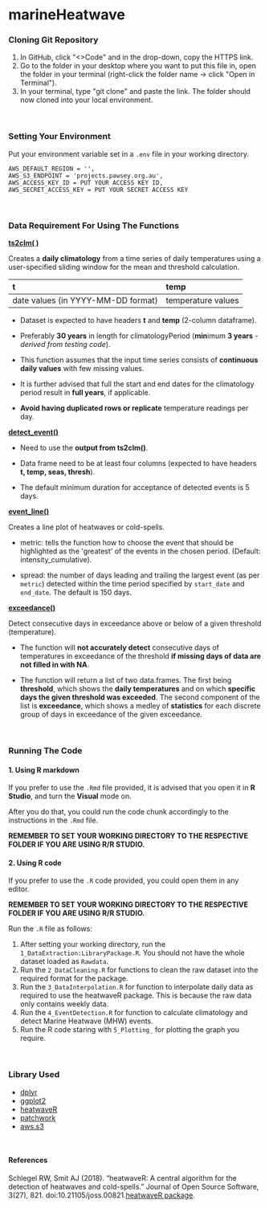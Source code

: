 # marineHeatwave


### Cloning Git Repository
1. In GitHub, click "<>Code" and in the drop-down, copy the HTTPS link.
2. Go to the folder in your desktop where you want to put this file in, open the folder in your terminal (right-click the folder name -> click "Open in Terminal").
3. In your terminal, type "git clone" and paste the link. The folder should now cloned into your local environment.

</br>

### Setting Your Environment
Put your environment variable set in a `.env` file in your working directory.
```
AWS_DEFAULT_REGION = '', 
AWS_S3_ENDPOINT = 'projects.pawsey.org.au', 
AWS_ACCESS_KEY_ID = PUT YOUR ACCESS KEY ID, 
AWS_SECRET_ACCESS_KEY = PUT YOUR SECRET ACCESS KEY
```

</br>

### Data Requirement For Using The Functions
[**ts2clm( )**](https://robwschlegel.github.io/heatwaveR/reference/ts2clm.html)

Creates a **daily climatology** from a time series of daily temperatures using a user-specified sliding window for the mean and threshold calculation.

| t                                  | temp               |
|:-----------------------------------|:-------------------|
| date values (in YYYY-MM-DD format) | temperature values |

-   Dataset is expected to have headers **t** and **temp** (2-column dataframe).

-   Preferably **30 years** in length for climatologyPeriod (**min**imum **3 years** *- derived from testing code*).

-   This function assumes that the input time series consists of **continuous daily values** with few missing values.

-   It is further advised that full the start and end dates for the climatology period result in **full years**, if applicable.

-   **Avoid having duplicated rows or replicate** temperature readings per day.

[**detect_event()**](https://robwschlegel.github.io/heatwaveR/reference/detect_event.html)

-   Need to use the **output from ts2clm()**.

-   Data frame need to be at least four columns (expected to have headers **t, temp, seas, thresh**).

-   The default minimum duration for acceptance of detected events is 5 days.

[**event_line()**](https://robwschlegel.github.io/heatwaveR/reference/event_line.html)

Creates a line plot of heatwaves or cold-spells.

-   metric: tells the function how to choose the event that should be highlighted as the 'greatest' of the events in the chosen period. (Default: intensity_cumulative).

-   spread: the number of days leading and trailing the largest event (as per `metric`) detected within the time period specified by `start_date` and `end_date`. The default is 150 days.

[**exceedance()**](https://robwschlegel.github.io/heatwaveR/reference/exceedance.html)

Detect consecutive days in exceedance above or below of a given threshold (temperature).

-   The function will **not accurately detect** consecutive days of temperatures in exceedance of the threshold **if missing days of data are not filled in with NA**.

-   The function will return a list of two data.frames. The first being **threshold**, which shows the **daily temperatures** and on which **specific days the given threshold was exceeded**. The second component of the list is **exceedance**, which shows a medley of **statistics** for each discrete group of days in exceedance of the given exceedance.

</br>

### Running The Code

#### 1. Using R markdown
If you prefer to use the `.Rmd` file provided, it is advised that you open it in **R Studio**, and turn the **Visual** mode on.

After you do that, you could run the code chunk accordingly to the instructions in the `.Rmd` file.

**REMEMBER TO SET YOUR WORKING DIRECTORY TO THE RESPECTIVE FOLDER IF YOU ARE USING R/R STUDIO.**

#### 2. Using R code
If you prefer to use the `.R` code provided, you could open them in any editor.

**REMEMBER TO SET YOUR WORKING DIRECTORY TO THE RESPECTIVE FOLDER IF YOU ARE USING R/R STUDIO.**

Run the `.R` file as follows:
1. After setting your working directory, run the `1_DataExtraction:LibraryPackage.R`. You should not have the whole dataset loaded as `Rawdata`.
2. Run the `2_DataCleaning.R` for functions to clean the raw dataset into the required format for the package.
3. Run the `3_DataInterpolation.R` for function to interpolate daily data as required to use the heatwaveR package. This is because the raw data only contains weekly data.
4. Run the `4_EventDetection.R` for function to calculate climatology and detect Marine Heatwave (MHW) events.
5. Run the R code staring with `5_Plotting_` for plotting the graph you require.

</br>

### Library Used
   - [dplyr](https://rdocumentation.org/packages/dplyr/versions/1.0.10)
   - [ggplot2](https://rdocumentation.org/packages/ggplot2/versions/3.5.0)
   - [heatwaveR](https://rdocumentation.org/packages/heatwaveR/versions/0.4.6)
   - [patchwork](https://www.rdocumentation.org/packages/patchwork/versions/1.2.0/topics/patchwork-package)
   - [aws.s3](https://rdocumentation.org/packages/aws.s3/versions/0.3.21)

</br>

#### **References**
Schlegel RW, Smit AJ (2018). “heatwaveR: A central algorithm for the detection of heatwaves and cold-spells.” Journal of Open Source Software, 3(27), 821. doi:10.21105/joss.00821.[heatwaveR package](https://robwschlegel.github.io/heatwaveR/index.html).
